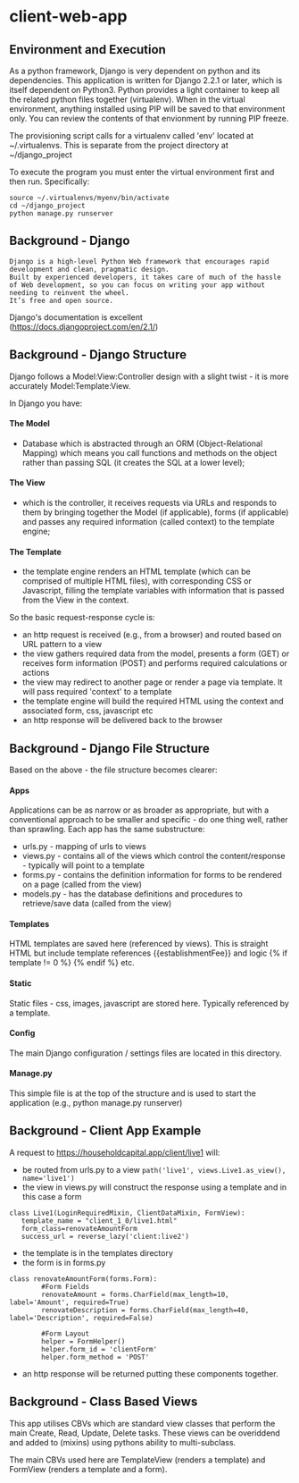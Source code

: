 # client-web-app

## Environment and Execution
As a python framework, Django is very dependent on python and its dependencies.  This application is written for Django 2.2.1 or later, which is itself dependent on Python3.  Python provides a light container to keep all the related python files together (virtualenv).  When in the virtual environment, anything installed using PIP will be saved to that environment only.  You can review the contents of that envionment by running
 PIP freeze.

The provisioning script calls for a virtualenv called 'env' located at ~/.virtualenvs.  This is separate from the project directory at ~/django_project

To execute the program you must enter the virtual environment first and then run.  Specifically:
```
source ~/.virtualenvs/myenv/bin/activate
cd ~/django_project
python manage.py runserver
``` 


## Background - Django
```
Django is a high-level Python Web framework that encourages rapid development and clean, pragmatic design. 
Built by experienced developers, it takes care of much of the hassle of Web development, so you can focus on writing your app without needing to reinvent the wheel. 
It’s free and open source.
```
Django's documentation is excellent (https://docs.djangoproject.com/en/2.1/)



## Background - Django Structure
Django follows a Model:View:Controller design with a slight twist - it is more accurately Model:Template:View.  

In Django you have:
#### The Model
- Database which is abstracted through an ORM (Object-Relational Mapping) which means you call functions and methods on the object rather than passing SQL (it creates the SQL at a lower level);

#### The View
- which is the controller, it receives requests via URLs and responds to them by bringing together the Model (if applicable), forms (if applicable) and passes any required information (called context) to the template engine;

#### The Template
- the template engine renders an HTML template (which can be comprised of multiple HTML files), with corresponding CSS or Javascript, filling the template variables with information that is passed from the View in the context.

So the basic request-response cycle is:
+ an http request is received (e.g., from a browser) and routed based on URL pattern to a view
+ the view gathers required data from the model, presents a form (GET) or receives form information (POST) and performs required calculations or actions
+ the view may redirect to another page or render a page via template.  It will pass required 'context' to a template
+ the template engine will build the required HTML using the context and associated form, css, javascript etc
+ an http response will be delivered back to the browser

## Background - Django File Structure
Based on the above - the file structure becomes clearer:
#### Apps 
Applications can be as narrow or as broader as appropriate, but with a conventional approach to be smaller and specific - do one thing well, rather than sprawling.  Each app has the same substructure:
- urls.py  - mapping of urls to views
- views.py - contains all of the views which control the content/response - typically will point to a template
- forms.py - contains the definition information for forms to be rendered on a page (called from the view)
- models.py - has the database definitions and procedures to retrieve/save data (called from the view)

#### Templates 
HTML templates are saved here (referenced by views).  This is straight HTML but include template references {{establishmentFee}} and logic {% if template != 0 %} {% endif %} etc.

#### Static
Static files - css, images, javascript are stored here.  Typically referenced by a template.

#### Config
The main Django configuration / settings files are located in this directory.

#### Manage.py
This simple file is at the top of the structure and is used to start the application (e.g., python manage.py runserver)

## Background - Client App Example
A request to https://householdcapital.app/client/live1 will:
- be routed from urls.py to a view ```path('live1', views.Live1.as_view(), name='live1')```
- the view in views.py will construct the response using a template and in this case a form 
```
class Live1(LoginRequiredMixin, ClientDataMixin, FormView): 
   template_name = "client_1_0/live1.html"
   form_class=renovateAmountForm
   success_url = reverse_lazy('client:live2') 
```
- the template is in the templates directory
- the form is in forms.py
```
class renovateAmountForm(forms.Form):
        #Form Fields
        renovateAmount = forms.CharField(max_length=10, label='Amount', required=True)
        renovateDescription = forms.CharField(max_length=40, label='Description', required=False)

        #Form Layout
        helper = FormHelper()
        helper.form_id = 'clientForm'
        helper.form_method = 'POST'
```
- an http response will be returned putting these components together.

## Background - Class Based Views
This app utilises CBVs which are standard view classes that perform the main Create, Read, Update, Delete tasks.  These views can be overiddend and added to (mixins) using pythons ability to multi-subclass.

The main CBVs used here are TemplateView (renders a template) and FormView (renders a template and a form).



